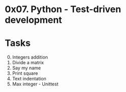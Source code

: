 # 0x07. Python - Test-driven development

# Tasks
0. Integers addition <br />
1. Divide a matrix <br />
2. Say my name <br />
3. Print square <br />
4. Text indentation <br />
5. Max integer - Unittest
